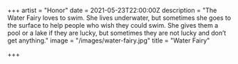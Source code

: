 +++
artist = "Honor"
date = 2021-05-23T22:00:00Z
description = "The Water Fairy loves to swim. She lives underwater, but sometimes she goes to the surface to help people who wish they could swim. She gives them a pool or a lake if they are lucky, but sometimes they are not lucky and don’t get anything."
image = "/images/water-fairy.jpg"
title = "Water Fairy"

+++
